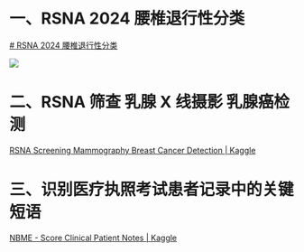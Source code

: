 # 一、RSNA 2024 腰椎退行性分类
[# RSNA 2024 腰椎退行性分类](https://www.kaggle.com/competitions/rsna-2024-lumbar-spine-degenerative-classification/overview)

![](kaggle/rsna-2024-lumber-spine-efficientnet-v2-s.ipynb)

# 二、RSNA 筛查 乳腺 X 线摄影 乳腺癌检测

[RSNA Screening Mammography Breast Cancer Detection | Kaggle](https://www.kaggle.com/competitions/rsna-breast-cancer-detection/data)

# 三、识别医疗执照考试患者记录中的关键短语
[NBME - Score Clinical Patient Notes | Kaggle](https://www.kaggle.com/competitions/nbme-score-clinical-patient-notes/data)